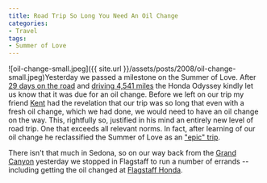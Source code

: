 ```yaml
---
title: Road Trip So Long You Need An Oil Change
categories:
- Travel
tags:
- Summer of Love
---
```


![oil-change-small.jpeg]({{ site.url }}/assets/posts/2008/oil-change-small.jpeg)Yesterday we passed a milestone on the Summer of Love. After [29 days on the road](/thingelstad/summer-of-love-index-updated) and [driving 4,541 miles](/thingelstad/summer-of-love-index-updated) the Honda Odyssey kindly let us know that it was due for an oil change.
Before we left on our trip my friend [Kent](http://www.thetangens.net/) had the revelation that our trip was so long that even with a fresh oil change, which we had done, we would need to have an oil change on the way. This, rightfully so, justified in his mind an entirely new level of road trip. One that exceeds all relevant norms. In fact, after learning of our oil change he reclassified the Summer of Love as an ["epic" trip](http://twitter.com/ktangen/statuses/839103901).

There isn't that much in Sedona, so on our way back from the [Grand Canyon](http://www.nps.gov/grca/) yesterday we stopped in Flagstaff to run a number of errands -- including getting the oil changed at [Flagstaff Honda](http://www.flagstaffmotors.com/).
